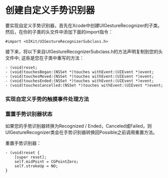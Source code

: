 # 创建自定义手势识别器

要实现自定义手势识别器，首先在Xcode中创建UIGestureRecognizer的子类。然后，在你的子类的头文件中添加下面的import指令：

```
#import <UIKit/UIGestureRecognizerSubclass.h>
```

接下来，将以下来自UIGestureRecognizerSubclass.h的方法声明复制到您的头文件中; 这些是您在子类中重写的方法：

```
- (void)reset;
- (void)touchesBegan:(NSSet *)touches withEvent:(UIEvent *)event;
- (void)touchesMoved:(NSSet *)touches withEvent:(UIEvent *)event;
- (void)touchesEnded:(NSSet *)touches withEvent:(UIEvent *)event;
- (void)touchesCancelled:(NSSet *)touches withEvent:(UIEvent *)event;
```

### 实现自定义手势的触摸事件处理方法

### 重置手势识别器状态

如果您的手势识别器转换为Recognized / Ended，Canceled或Failed，则UIGestureRecognizer类会在手势识别器转换回Possible之前调用重置方法。

重置手势识别器：

```
- (void)reset {
    [super reset];
    self.midPoint = CGPointZero;
    self.strokeUp = NO;
}
```





